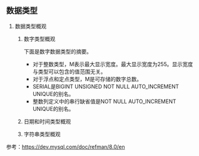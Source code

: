 ## 数据类型

1. 数据类型概观

    1. 数字类型概观

        下面是数字数据类型的摘要。
        * 对于整数类型，M表示最大显示宽度。最大显示宽度为255。显示宽度与类型可以包含的值范围无关。
        * 对于浮点和定点类型，M是可存储的数字总数。
        * SERIAL是BIGINT UNSIGNED NOT NULL AUTO_INCREMENT UNIQUE的别名。
        * 整数列定义中的串行缺省值是NOT NULL AUTO_INCREMENT UNIQUE的别名。


        
    2. 日期和时间类型概观
    3. 字符串类型概观


参考：https://dev.mysql.com/doc/refman/8.0/en